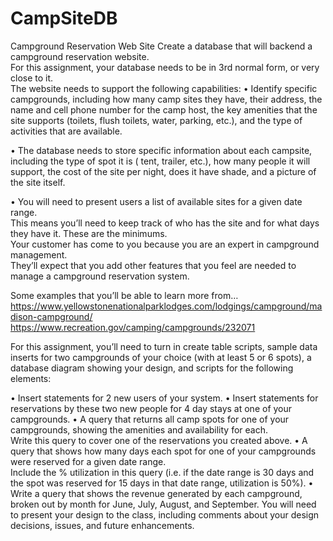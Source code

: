 # CampSiteDB

Campground Reservation Web Site
Create a database that will backend a campground reservation website.  
For this assignment, your database needs to be in 3rd normal form, or very close to it.  
The website needs to support the following capabilities:
•	Identify specific campgrounds, including 
  how many camp sites they have, 
  their address, 
  the name and cell phone number for the camp host, 
  the key amenities that the site supports 
    (toilets, flush toilets, water, parking, etc.), and the type of activities that are available.
    
•	The database needs to store specific information about each campsite, including 
    the type of spot it is (
    tent, 
    trailer, 
    etc.), 
    how many people it will support, 
    the cost of the site per night, 
    does it have shade, and 
    a picture of the site itself.
    
•	You will need to present users a list of available sites for a given date range.  
This means you’ll need to keep track of who has the site and for what days they have it. 
These are the minimums.  
Your customer has come to you because you are an expert in campground management.  
They’ll expect that you add other features that you feel are needed to manage a campground reservation system.

Some examples that you’ll be able to learn more from…
https://www.yellowstonenationalparklodges.com/lodgings/campground/madison-campground/
https://www.recreation.gov/camping/campgrounds/232071

For this assignment, you’ll need to turn in create table scripts, 
sample data inserts for two campgrounds of your choice (with at least 5 or 6 spots), 
a database diagram showing your design, 
and scripts for the following elements:

•	Insert statements for 2 new users of your system.
•	Insert statements for reservations by these two new people for 4 day stays at one of your campgrounds.
•	A query that returns all camp spots for one of your campgrounds, showing the amenities and availability for each.  
  Write this query to cover one of the reservations you created above.
•	A query that shows how many days each spot for one of your campgrounds were reserved for a given date range.  
Include the % utilization in this query 
  (i.e. if the date range is 30 days and the spot was reserved for 15 days in that date range, utilization is 50%).
•	Write a query that shows the revenue generated by each campground, 
  broken out by month for June, July, August, and September.
You will need to present your design to the class, including 
  comments about your design decisions, 
  issues, 
  and future enhancements.  
